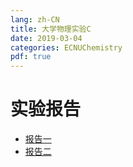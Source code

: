 ```yaml
---
lang: zh-CN
title: 大学物理实验C
date: 2019-03-04
categories: ECNUChemistry
pdf: true
---
```

# 实验报告
* [报告一](https://njzjz.coding.net/api/share/download/9019a1e1-5fd9-4d60-b3b5-8eecf7a85a67)
* [报告二](https://njzjz.coding.net/api/share/download/42df112c-0b1f-4e9f-8c47-a9d24b82f657)